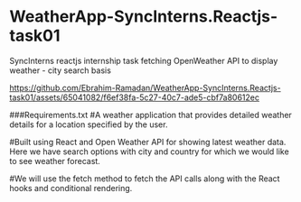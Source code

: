 # WeatherApp-SyncInterns.Reactjs-task01
SyncInterns reactjs internship task fetching OpenWeather API to display weather - city search basis 




https://github.com/Ebrahim-Ramadan/WeatherApp-SyncInterns.Reactjs-task01/assets/65041082/f6ef38fa-5c27-40c7-ade5-cbf7a80612ec

###Requirements.txt
#A weather application that provides detailed weather details for a location specified by the user.

#Built using React and Open Weather API for showing latest weather data. Here we have search options with city and country for which we would like to see weather forecast.

#We will use the fetch method to fetch the API calls along with the React hooks and conditional rendering.
